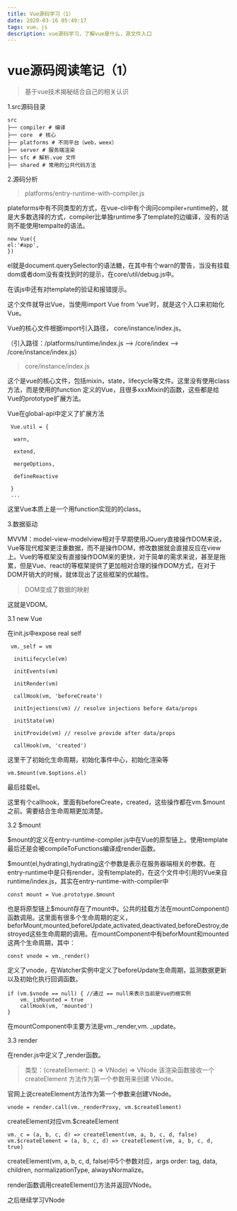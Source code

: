 ```yaml
---
title: Vue源码学习（1）
date: 2020-03-16 05:49:17
tags: vue，js
description: vue源码学习，了解vue是什么，源文件入口
---
```

# vue源码阅读笔记（1）

> 基于vue技术揭秘结合自己的相关认识

1.src源码目录

```
src 
├── compiler # 编译
├── core  # 核⼼ 
├── platforms # 不同平台（web，weex） 
├── server # 服务端渲染
├── sfc # 解析.vue 文件
├── shared # 常用的公共代码方法
```

2.源码分析

> platforms/entry-runtime-with-compiler.js

plateforms中有不同类型的方式，在vue-cli中有个询问compiler+runtime的，就是大多数选择的方式，compiler比单独runtime多了template的边编译，没有的话则不能使用tempalte的语法。

```
new Vue({
el:'#app',
})
```

el就是document.querySelector的语法糖，在其中有个warn的警告，当没有挂载dom或者dom没有查找到时的提示，在core/util/debug.js中。

在该js中还有对template的验证和报错提示。

这个文件就导出Vue，当使用import Vue from ‘vue’时，就是这个入口来初始化Vue。

Vue的核心文件根据import引入路径， core/instance/index.js。

（引入路径：/platforms/runtime/index.js --> /core/index -->  /core/instance/index.js）

> core/instance/index.js

这个是vue的核心文件，包括mixin，state，lifecycle等文件。这里没有使用class方法，而是使用的function 定义的Vue，且很多xxxMixin的函数，这些都是给Vue的prototype扩展方法。

Vue在global-api中定义了扩展方法

```
 Vue.util = {

  warn,

  extend,

  mergeOptions,

  defineReactive

 }
 ...
```

这里Vue本质上是一个用function实现的的class。

3.数据驱动

MVVM：model-view-modelview相对于早期使用JQuery直接操作DOM来说，Vue等现代框架更注重数据，而不是操作DOM，修改数据就会直接反应在view上。Vue的等框架没有直接操作DOM来的更快，对于简单的需求来说，甚至是拖累，但是Vue、react的等框架提供了更加相对合理的操作DOM方式，在对于DOM开销大的时候，就体现出了这些框架的优越性。

> DOM变成了数据的映射

这就是VDOM。

3.1 new Vue

在init.js中expose real self

```
 vm._self = vm

  initLifecycle(vm)

  initEvents(vm)

  initRender(vm)

  callHook(vm, 'beforeCreate')

  initInjections(vm) // resolve injections before data/props

  initState(vm)

  initProvide(vm) // resolve provide after data/props

  callHook(vm, 'created') 
```

这里干了初始化生命周期，初始化事件中心，初始化渲染等

```
vm.$mount(vm.$options.el)
```

最后挂载el。

这里有个callhook，里面有beforeCreate，created，这些操作都在vm.$mount之前。需要结合生命周期更加清楚。

3.2 $mount

$mount的定义在entry-runtime-compiler.js中在Vue的原型链上。使用template最后还是会被compileToFunctions编译成render函数。

$mount(el,hydrating),hydrating这个参数是表示在服务器端相关的参数。在entry-runtime中是只有render，没有template的，在这个文件中引用的Vue来自runtime/index.js，其实在entry-runtime-with-compiler中

```
const mount = Vue.prototype.$mount
```

也是将原型链上$mount存在了mount中。公共的挂载方法在mountComponent()函数调用。这里面有很多个生命周期的定义，beforMount,mounted,beforeUpdate,activated,deactivated,beforeDestroy,destroyed这些生命周期的调用。在mountComponent中有beforMount和mounted这两个生命周期，其中：

```
const vnode = vm._render()
```

定义了vnode，在Watcher实例中定义了beforeUpdate生命周期，监测数据更新以及初始化执行回调函数。

```
if (vm.$vnode == null) { //通过 == null来表示当前是Vue的根实例
    vm._isMounted = true
    callHook(vm, 'mounted')
}
```

在mountComponent中主要方法是vm._render,vm. _update。



3.3 render

在render.js中定义了_render函数。

> 类型：(createElement: () => VNode) => VNode
> 该渲染函数接收一个 createElement 方法作为第一个参数用来创建 VNode。

官网上说createElement方法作为第一个参数来创建VNode。

```
vnode = render.call(vm._renderProxy, vm.$createElement)
```

createElement对应vm.$createElement

```
vm._c = (a, b, c, d) => createElement(vm, a, b, c, d, false)
vm.$createElement = (a, b, c, d) => createElement(vm, a, b, c, d, true)
```

createElement(vm, a, b, c, d, false)中5个参数对应，args order: tag, data, children, normalizationType, alwaysNormalize。

render函数调用createElement()方法并返回VNode。

之后继续学习VNode
